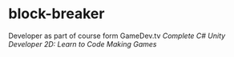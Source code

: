 # block-breaker
 
Developer as part of course form GameDev.tv
*Complete C# Unity Developer 2D: Learn to Code Making Games*
